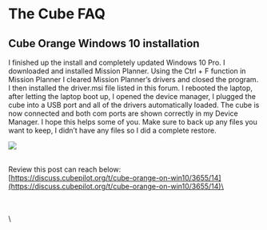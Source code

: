 # The Cube FAQ

## Cube Orange Windows 10 installation

I finished up the install and completely updated Windows 10 Pro. I downloaded and installed Mission Planner. Using the Ctrl + F function in Mission Planner I cleared Mission Planner’s drivers and closed the program. I then installed the driver.msi file listed in this forum. I rebooted the laptop, after letting the laptop boot up, I opened the device manager, I plugged the cube into a USB port and all of the drivers automatically loaded. The cube is now connected and both com ports are shown correctly in my Device Manager. I hope this helps some of you. Make sure to back up any files you want to keep, I didn’t have any files so I did a complete restore.

![](<../.gitbook/assets/Cube Orange - Windows 10 - Chris\_Goodall.jpeg>)

\
Review this post can reach below:\
[https://discuss.cubepilot.org/t/cube-orange-on-win10/3655/14](https://discuss.cubepilot.org/t/cube-orange-on-win10/3655/14)\


\
\
\
